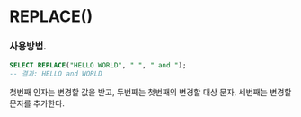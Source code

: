 # REPLACE()

### 사용방법.

```sql
SELECT REPLACE("HELLO WORLD", " ", " and ");
-- 결과: HELLO and WORLD
```

첫번째 인자는 변경할 값을 받고, 두번째는 첫번째의 변경할 대상 문자, 세번째는 변경할 문자를 추가한다.
